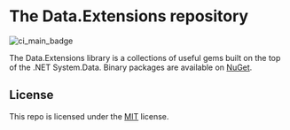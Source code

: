 # The Data.Extensions repository

![ci_main_badge](https://github.com/LarineLive/Data.Extensions/actions/workflows/ci_main.yml/badge.svg?branch=main&event=push)

The Data.Extensions library is a collections of useful gems built on the top of the .NET System.Data. Binary packages are available on [NuGet](https://www.nuget.org/packages/LarinLive.JsonRPC).

## License
This repo is licensed under the [MIT](https://github.com/LarinLive/JsonRPC/blob/main/LICENSE) license.
